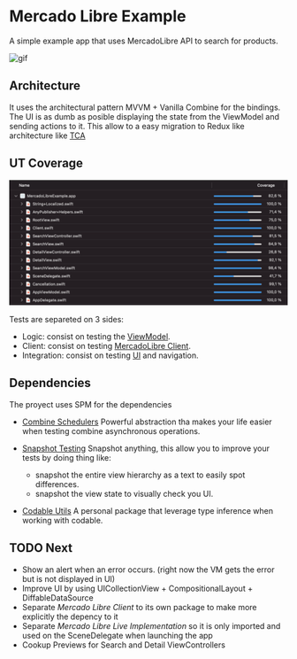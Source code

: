 #  Mercado Libre Example

A simple example app that uses MercadoLibre API to search for products.

![gif](/RocketSim.gif)

## Architecture

It uses the architectural pattern MVVM + Vanilla Combine for the bindings.
The UI is as dumb as posible displaying the state from the ViewModel and sending actions to it. 
This allow to a easy migration to Redux like architecture like [TCA](https://github.com/pointfreeco/swift-composable-architecture)

## UT Coverage
![coverage](/coverage.png)

Tests are separeted on 3 sides:

- Logic: consist on testing the [ViewModel](/MercadoLibreExampleTests/SearchViewModelTests.swift).
- Client: consist on testing [MercadoLibre Client](/MercadoLibreExampleTests/MercadoLibreApiTests.swift).
- Integration: consist on testing [UI](/MercadoLibreTests/UI) and navigation.


## Dependencies

The proyect uses SPM for the dependencies 

- [Combine Schedulers](https://github.com/pointfreeco/combine-schedulers)
Powerful abstraction tha makes your life easier when testing combine asynchronous operations.

- [Snapshot Testing](https://github.com/pointfreeco/swift-snapshot-testing)
Snapshot anything, this allow you to improve your tests by doing thing like:
    * snapshot the entire view hierarchy as a text to easily spot differences.
    * snapshot the view state to visually check you UI.

- [Codable Utils](https://github.com/jlainog/Codable-Utils)
A personal package that leverage type inference when working with codable.

## TODO Next
* Show an alert when an error occurs. (right now the VM gets the error but is not displayed in UI)
* Improve UI by using UICollectionView + CompositionalLayout + DiffableDataSource
* Separate *Mercado Libre Client* to its own package to make more explicitly the depency to it
* Separate *Mercado Libre Live Implementation* so it is only imported and used on the SceneDelegate when launching the app
* Cookup Previews for Search and Detail ViewControllers
